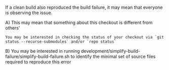 If a clean build also reproduced the build failure, it may mean that everyone is observing the issue.

  A) This may mean that something about this checkout is different from others'

    You may be interested in checking the status of your checkout via `git status --recurse-submodules` and/or `repo status`

  B) You may be interested in running development/simplify-build-failure/simplify-build-failure.sh to identify the minimal set of source files required to reproduce this error

